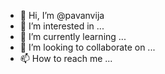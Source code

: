 - 👋 Hi, I’m @pavanvija
- 👀 I’m interested in ...
- 🌱 I’m currently learning ...
- 💞️ I’m looking to collaborate on ...
- 📫 How to reach me ...

<!---
pavanvija/pavanvija is a ✨ special ✨ repository because its `README.md` (this file) appears on your GitHub profile.
You can click the Preview link to take a look at your changes.
--->

